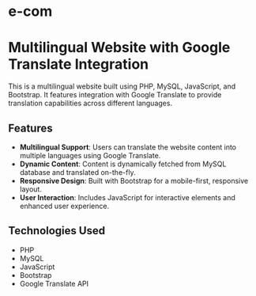 # e-com

# Multilingual Website with Google Translate Integration

This is a multilingual website built using PHP, MySQL, JavaScript, and Bootstrap. It features integration with Google Translate to provide translation capabilities across different languages.

## Features

- **Multilingual Support**: Users can translate the website content into multiple languages using Google Translate.
- **Dynamic Content**: Content is dynamically fetched from MySQL database and translated on-the-fly.
- **Responsive Design**: Built with Bootstrap for a mobile-first, responsive layout.
- **User Interaction**: Includes JavaScript for interactive elements and enhanced user experience.

## Technologies Used

- PHP
- MySQL
- JavaScript
- Bootstrap
- Google Translate API



